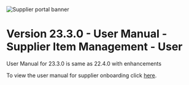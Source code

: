 ![Supplier portal banner](../../../../images/banner-supplier-portal.jpg)

# Version 23.3.0 - User Manual - Supplier Item Management - User

User Manual for 23.3.0 is same as 22.4.0  with enhancements

To view the user manual for supplier onboarding click [here](../22.4.0/usermanual-supplierportal-item-management-user.md).

